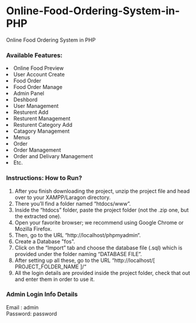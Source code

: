 # Online-Food-Ordering-System-in-PHP

Online Food Ordering System in PHP

### Available Features:

<li> Online Food Preview
<li> User Account Create
<li> Food Order 
<li> Food Order Manage
<li> Admin Panel
<li> Deshbord
<li> User Management
<li> Resturent Add
<li> Resturent Management
<li> Resturent Category Add
<li> Catagory Management
<li> Menus
<li> Order
<li> Order Management
<li> Order and Delivary Management
<li> Etc.

### Instructions: How to Run?

1.  After you finish downloading the project, unzip the project file and head over to your XAMPP/Laragon directory. <br/>
2.  There you’ll find a folder named “htdocs/www”. <br/>
3.  Inside the “htdocs” folder, paste the project folder (not the .zip one, but the extracted one). <br/>
4.  Open your favorite browser; we recommend using Google Chrome or Mozilla Firefox. <br/>
5.  Then, go to the URL “http://localhost/phpmyadmin“. <br/>
6.  Create a Database "fos". <br/>
7.  Click on the “Import” tab and choose the database file (.sql) which is provided under the folder naming “DATABASE FILE”. <br/>
8.  After setting up all these, go to the URL “http://localhost/[ PROJECT_FOLDER_NAME ]/“ <br/>
9.  All the login details are provided inside the project folder, check that out and enter them in order to use it. <br/>

### Admin Login Info Details

Email : admin <br/> Password: password

